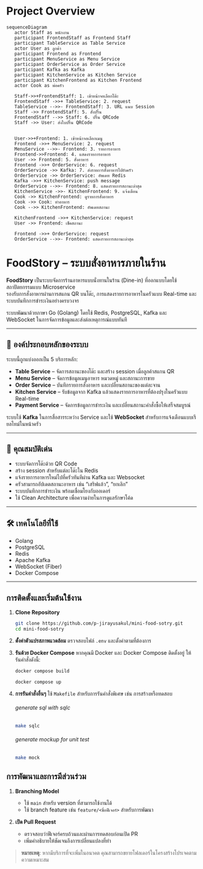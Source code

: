 # Project Overview
```mermaid
sequenceDiagram
   actor Staff as พนักงาน
   participant FrontendStaff as Frontend Staff
   participant TableService as Table Service
   actor User as ลูกค้า
   participant Frontend as Frontend
   participant MenuService as Menu Service
   participant OrderService as Order Service
   participant Kafka as Kafka
   participant KitchenService as Kitchen Service
   participant KitchenFrontend as Kitchen Frontend
   actor Cook as พ่อครัว

   Staff->>+FrontendStaff: 1. เข้าหน้าจอเลือกโต๊ะ
   FrontendStaff ->>+ TableService: 2. request
   TableService -->>- FrontendStaff: 3. URL แนบ Session
   Staff ->> FrontendStaff: 5. สั่งปริ้น
   FrontendStaff -->> Staff: 6. ปริ้น QRCode
   Staff ->> User: ส่งใบปริ้น QRCode


   User->>+Frontend: 1. เข้าหน้าจอเลือกเมนู
   Frontend ->>+ MenuService: 2. request
   MenuService -->>- Frontend: 3. รายการอาหาร
   Frontend->>Frontend: 4. แสดงรายการอาหาร
   User ->> Frontend: 5. สั่งอาหาร
   Frontend ->>+ OrderService: 6. request
   OrderService ->> Kafka: 7. ส่งรายการสั่งอาหารไปยังครัว
   OrderService ->> OrderService: อัพเดท Redis
   Kafka ->>+ KitchenService: push message
   OrderService -->>- Frontend: 8. แสดงรายการสถานะล่าสุด
   KitchenService ->>- KitchenFrontend: 9. แจ้งเตือน
   Cook ->> KitchenFrontend: ดูรายการสั่งอาหาร
   Cook ->> Cook: ทำอาหาร
   Cook -->> KitchenFrontend: อัพเดทสถานะ

   KitchenFrontend ->>+ KitchenService: request
   User ->> Frontend: เช็คสถานะ

   Frontend ->>+ OrderService: request
   OrderService -->>- Frontend: แสดงรายการสถานะล่าสุด

```
# FoodStory – ระบบสั่งอาหารภายในร้าน

**FoodStory** เป็นระบบจัดการร้านอาหารแบบนั่งทานในร้าน (Dine-in) ที่ออกแบบโดยใช้สถาปัตยกรรมแบบ Microservice  
รองรับการสั่งอาหารผ่านการสแกน QR บนโต๊ะ, การแสดงรายการอาหารในครัวแบบ Real-time และระบบบันทึกการชำระเงินอย่างครบวงจร

ระบบพัฒนาด้วยภาษา Go (Golang) โดยใช้ Redis, PostgreSQL, Kafka และ WebSocket ในการจัดการข้อมูลและส่งต่อเหตุการณ์แบบทันที

---

## 🧱 องค์ประกอบหลักของระบบ

ระบบนี้ถูกแบ่งออกเป็น 5 บริการหลัก:

- **Table Service** – จัดการสถานะของโต๊ะ และสร้าง session เมื่อลูกค้าสแกน QR
- **Menu Service** – จัดการข้อมูลเมนูอาหาร หมวดหมู่ และสถานะการขาย
- **Order Service** – บันทึกรายการสั่งอาหาร และเปลี่ยนสถานะของแต่ละจาน
- **Kitchen Service** – รับข้อมูลจาก Kafka แล้วแสดงรายการอาหารที่ต้องปรุงในครัวแบบ Real-time
- **Payment Service** – จัดการข้อมูลการชำระเงิน และเปลี่ยนสถานะคำสั่งซื้อให้เสร็จสมบูรณ์

ระบบใช้ **Kafka** ในการสื่อสารระหว่าง Service และใช้ **WebSocket** สำหรับการแจ้งเตือนแบบเรียลไทม์ในหน้าครัว

---

## 🚀 คุณสมบัติเด่น

- ระบบจัดการโต๊ะด้วย QR Code
- สร้าง session สำหรับแต่ละโต๊ะใน Redis
- แจ้งรายการอาหารใหม่ไปที่ครัวทันทีผ่าน Kafka และ Websocket
- ครัวสามารถอัปเดตสถานะอาหาร เช่น “เสริฟแล้ว”, “ยกเลิก”
- ระบบบันทึกการชำระเงิน พร้อมเชื่อมโยงกับออเดอร์
- ใช้ Clean Architecture เพื่อความง่ายในการดูแลรักษาโค้ด

---

## 🛠️ เทคโนโลยีที่ใช้

- Golang
- PostgreSQL
- Redis
- Apache Kafka
- WebSocket (Fiber)
- Docker Compose

---

## การติดตั้งและเริ่มต้นใช้งาน
1. **Clone Repository**
   ```bash
   git clone https://github.com/p-jirayusakul/mini-food-sotry.git
   cd mini-food-sotry
   ```

2. **ตั้งค่าตัวแปรสภาพแวดล้อม**
   ตรวจสอบไฟล์ `.env` และตั้งค่าตามที่ต้องการ

3. **รันด้วย Docker Compose**
   หากคุณมี Docker และ Docker Compose ติดตั้งอยู่ ให้รันคำสั่งดังนี้:
    ```bash
   docker compose build
   ```
   ```bash
   docker compose up
   ```
   
4. **การรันคำสั่งอื่นๆ**
   ใช้ `Makefile` สำหรับการรันคำสั่งพิเศษ เช่น การสร้างหรือทดสอบ
    
   ###### generate sql with sqlc
   ```bash
   make sqlc
   ```
   ###### generate mockup for unit test
   ```bash
   make mock
   ```

## การพัฒนาและการมีส่วนร่วม
1. **Branching Model**
   - ใช้ `main` สำหรับ version ที่สามารถใช้งานได้
   - ใช้ branch feature เช่น `feature/<ชื่อฟีเจอร์>` สำหรับการพัฒนา

2. **เปิด Pull Request**
   - ตรวจสอบว่าฟีเจอร์ครบถ้วนและผ่านการทดสอบก่อนเปิด PR
   - เพิ่มคำอธิบายให้ชัดเจนถึงการเปลี่ยนแปลงที่ทำ

> **หมายเหตุ**: หากมีบริการที่จะเพิ่มในอนาคต คุณสามารถขยายโฟลเดอร์ในโครงสร้างโปรเจคตามความเหมาะสม